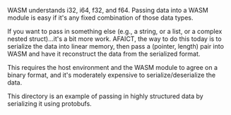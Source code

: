 WASM understands i32, i64, f32, and f64. Passing data into a WASM module is easy if it's
any fixed combination of those data types.

If you want to pass in something else (e.g., a string, or a list, or a complex
nested struct)...it's a bit more work.  AFAICT, the way to do this today is to
serialize the data into linear memory, then pass a (pointer, length) pair into
WASM and have it reconstruct the data from the serialized format.

This requires the host environment and the WASM module to agree on a binary format,
and it's moderately expensive to serialize/deserialize the data.

This directory is an example of passing in highly structured data by serializing
it using protobufs.
